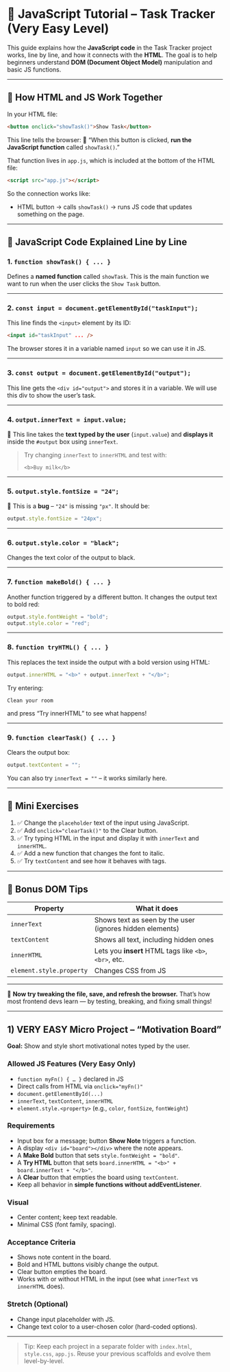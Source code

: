 # 📘 JavaScript Tutorial – Task Tracker (Very Easy Level)


This guide explains how the **JavaScript code** in the Task Tracker project works, line by line, and how it connects with the **HTML**. The goal is to help beginners understand **DOM (Document Object Model)** manipulation and basic JS functions.


---


## 🔗 How HTML and JS Work Together


In your HTML file:


```html
<button onclick="showTask()">Show Task</button>
```


This line tells the browser: 
📌 “When this button is clicked, **run the JavaScript function** called `showTask()`.”


That function lives in `app.js`, which is included at the bottom of the HTML file:


```html
<script src="app.js"></script>
```


So the connection works like:
- HTML button → calls `showTask()` → runs JS code that updates something on the page.


---


## 🧠 JavaScript Code Explained Line by Line


### 1. `function showTask() { ... }`
Defines a **named function** called `showTask`. This is the main function we want to run when the user clicks the `Show Task` button.


---


### 2. `const input = document.getElementById("taskInput");`


This line finds the `<input>` element by its ID:


```html
<input id="taskInput" ... />
```


The browser stores it in a variable named `input` so we can use it in JS.


---


### 3. `const output = document.getElementById("output");`


This line gets the `<div id="output">` and stores it in a variable. 
We will use this div to show the user’s task.


---


### 4. `output.innerText = input.value;`


📌 This line takes the **text typed by the user** (`input.value`) and **displays it** inside the `#output` box using `innerText`.


> Try changing `innerText` to `innerHTML` and test with:
> ```
> <b>Buy milk</b>
> ```


---


### 5. `output.style.fontSize = "24";`


🚫 This is a **bug** – `"24"` is missing `"px"`. It should be:


```js
output.style.fontSize = "24px";
```


---


### 6. `output.style.color = "black";`


Changes the text color of the output to black.


---


### 7. `function makeBold() { ... }`


Another function triggered by a different button. It changes the output text to bold red:


```js
output.style.fontWeight = "bold";
output.style.color = "red";
```


---


### 8. `function tryHTML() { ... }`


This replaces the text inside the output with a bold version using HTML:


```js
output.innerHTML = "<b>" + output.innerText + "</b>";
```


Try entering:
```
Clean your room
```
and press “Try innerHTML” to see what happens!


---


### 9. `function clearTask() { ... }`


Clears the output box:


```js
output.textContent = "";
```


You can also try `innerText = ""` – it works similarly here.


---


## 🧪 Mini Exercises


1. ✅ Change the `placeholder` text of the input using JavaScript.
2. ✅ Add `onclick="clearTask()"` to the Clear button.
3. ✅ Try typing HTML in the input and display it with `innerText` and `innerHTML`.
4. ✅ Add a new function that changes the font to italic.
5. ✅ Try `textContent` and see how it behaves with tags.


---


## 🧩 Bonus DOM Tips


| Property | What it does |
|----------|---------------|
| `innerText` | Shows text as seen by the user (ignores hidden elements) |
| `textContent` | Shows all text, including hidden ones |
| `innerHTML` | Lets you **insert** HTML tags like `<b>`, `<br>`, etc. |
| `element.style.property` | Changes CSS from JS |


---


👋 **Now try tweaking the file, save, and refresh the browser.** 
That’s how most frontend devs learn — by testing, breaking, and fixing small things!


---


## 1) VERY EASY Micro Project – “Motivation Board”


**Goal:** Show and style short motivational notes typed by the user.


### Allowed JS Features (Very Easy Only)
- `function myFn() { … }` declared in JS
- Direct calls from HTML via `onclick="myFn()"`
- `document.getElementById(...)`
- `innerText`, `textContent`, `innerHTML`
- `element.style.<property>` (e.g., `color`, `fontSize`, `fontWeight`)


### Requirements
- Input box for a message; button **Show Note** triggers a function.
- A display `<div id="board"></div>` where the note appears.
- A **Make Bold** button that sets `style.fontWeight = "bold"`.
- A **Try HTML** button that sets `board.innerHTML = "<b>" + board.innerText + "</b>"`.
- A **Clear** button that empties the board using `textContent`.
- Keep all behavior in **simple functions without addEventListener**.


### Visual
- Center content; keep text readable.
- Minimal CSS (font family, spacing).


### Acceptance Criteria
- Shows note content in the board.
- Bold and HTML buttons visibly change the output.
- Clear button empties the board.
- Works with or without HTML in the input (see what `innerText` vs `innerHTML` does).


### Stretch (Optional)
- Change input placeholder with JS.
- Change text color to a user-chosen color (hard-coded options).


---


> Tip: Keep each project in a separate folder with `index.html`, `style.css`, `app.js`. Reuse your previous scaffolds and evolve them level-by-level.



